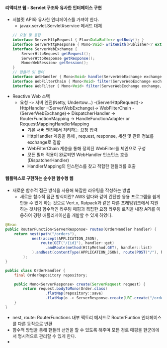 
#### 리액티브 웹 - Servlet 구조와 유사한 인터페이스 구현
- 서블릿 API와 유사한 인터페이스를 가져야 한다.
  - javax.servlet.Servlet#service 메서드 대체
  ```java
  // 요청 및 응답
  interface ServerHttpRequest { Flux<DataBuffer> getBody(); }
  interface ServerHttpResponse { Mono<Void> writeWith(Publisher<? extends DataBuffer> body); }
  interface ServerWebExchange {
      ServerHttpRequest getRequest();
      ServerHttpResponse getResponse();
      Mono<WebSession> getSession();
  }
  // 핸들러 및 필터
  interface WebHandler { Mono<Void> handle(ServerWebExchange exchange); }
  interface WebFilterChain { Mono<Void> filter(ServerWebExchange exchange); }
  interface WebFilter { Mono<Void> filter(ServerWebExchange exchange, WebFilterChain chain); }
  ```
- Reactive Web 스택
  - 요청 -> 서버 엔진(Netty, Undertow...) -(ServerHttpRequest)-> HttpHandler -(ServerWebExchange)-> WebFilterChain -(ServerWebExchange)-> DispatcherHandler -> RouterFunctionMapping -> HandleFunctionAdapter or RequestMappingHandlerMapping
    - 기본 서버 엔진에서 처리하는 요청 입력
    - HttpHandler 계층을 통해 , request, response, 세션 및 관련 정보를 exchange로 결합
    - WebFilterChain 계층을 통해 정의된 WebFilter를 체인으로 구성
    - 모든 필터 적용이 완료되면 WebHandler 인스턴스 호출(DispatcherHandler)
    - HandlerMapping의 인스턴스를 찾고 적합한 핸들러를 호출

#### 웹플럭스로 구현하는 순수한 함수형 웹
- 새로운 함수적 접근 방식을 사용해 복잡한 라우팅을 작성하는 방법
  - 새로운 함수적 접근 방식이란? AWS 람다와 같이 간단한 응용 프로그램을 쉽게 만들 수 있게 하는 것으로 Vert.x, Ratpack과 같은 다른 프레임워크에서 지원하는 것처럼 함수적인 라우팅 매핑과 복잡한 요청 라우팅 로직을 내장 API를 이용하여 경량 애플리케이션을 개발할 수 있게 하였다.
```java
@Bean
public RouterFunction<ServerResponse> routes(OrderHandler handler) {
    return nest(path("/orders"),
            nest(accept(APPLICATION_JSON),
                route(GET("/{id}"), handler::get)
                  .andRoute(method(HttpMethod.GET), handler::list)
            ).andNest(contentType(APPLICATION_JSON), route(POST("/"), handler::create))
        );      
}
```
```java
public class OrderHandler {
    final OrderRepository repository;

    public Mono<ServerResponse> create(ServerRequest request) {
        return request.bodyToMono(Order.class)
                  .flatMap(repository::save)
                  .flatMap(o -> ServerResponse.create(URI.create("/order/"+o.id)).build());
    }
}
```
  - nest, route: RouterFunctions 내부 팩토리 메서드로 RouterFuntion 인터페이스를 다른 동작으로 반환
  - 함수적 방법을 통해 핸들러 선언을 할 수 있도록 해주며 모든 경로 매핑을 한군데에서 명시적으로 관리할 수 있게 한다.
- 
